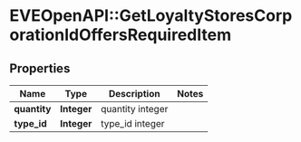 # EVEOpenAPI::GetLoyaltyStoresCorporationIdOffersRequiredItem

## Properties
Name | Type | Description | Notes
------------ | ------------- | ------------- | -------------
**quantity** | **Integer** | quantity integer | 
**type_id** | **Integer** | type_id integer | 


